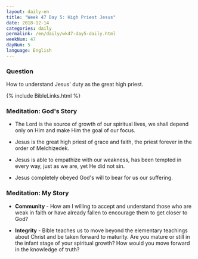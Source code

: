 ```yaml
---
layout: daily-en
title: "Week 47 Day 5: High Priest Jesus"
date: 2018-12-14 
categories: daily
permalink: /en/daily/wk47-day5-daily.html
weekNum: 47
dayNum: 5
language: English
---
```


### Question     
How to understand Jesus' duty as the great high priest.

{% include BibleLinks.html %} 

### Meditation: God's Story   
+ The Lord is the source of growth of our spiritual lives, we shall depend only on Him and make Him the goal of our focus. 

+ Jesus is the great high priest of grace and faith, the priest forever in the order of Melchizedek. 

+ Jesus is able to empathize with our weakness, has been tempted in every way, just as we are, yet He did not sin. 

+ Jesus completely obeyed God's will to bear for us our suffering. 

### Meditation: My Story   
+ **Community** - How am I willing to accept and understand those who are weak in faith or have already fallen to encourage them to get closer to God? 

+ **Integrity** - Bible teaches us to move beyond the elementary teachings about Christ and be taken forward to maturity. Are you mature or still in the infant stage of your spiritual growth? How would you move forward in the knowledge of truth? 

